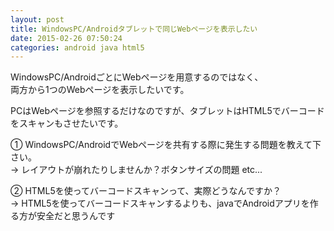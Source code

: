 ```yaml
---
layout: post
title: WindowsPC/Androidタブレットで同じWebページを表示したい
date: 2015-02-26 07:50:24
categories: android java html5
---
```

<p>WindowsPC/AndroidごとにWebページを用意するのではなく、<br>
両方から1つのWebページを表示したいです。</p>

<p>PCはWebページを参照するだけなのですが、タブレットはHTML5でバーコードをスキャンもさせたいです。</p>

<p>① WindowsPC/AndroidでWebページを共有する際に発生する問題を教えて下さい。<br>
→ レイアウトが崩れたりしませんか？ボタンサイズの問題 etc...</p>

<p>② HTML5を使ってバーコードスキャンって、実際どうなんですか？<br>
→ HTML5を使ってバーコードスキャンするよりも、javaでAndroidアプリを作る方が安全だと思うんです</p>
